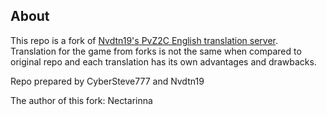 ## About
This repo is a fork of [Nvdtn19's PvZ2C English translation server](https://github.com/Nvdtn19/nvdtn19.github.io/). Translation for the game from forks is not the same when compared to original repo and each translation has its own advantages and drawbacks.

Repo prepared by CyberSteve777 and Nvdtn19

The author of this fork: Nectarinna

